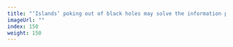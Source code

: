 ```yaml
---
title: "‘Islands’ poking out of black holes may solve the information paradox"
imageUrl: ""
index: 150
weight: 150
---
```

